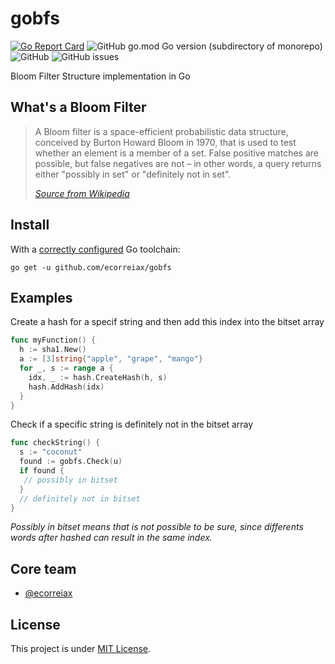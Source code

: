 # gobfs

[![Go Report Card](https://goreportcard.com/badge/github.com/ecorreiax/gobfs)](https://goreportcard.com/report/github.com/ecorreiax/gobfs)
![GitHub go.mod Go version (subdirectory of monorepo)](https://img.shields.io/github/go-mod/go-version/ecorreiax/gobfs)
![GitHub](https://img.shields.io/github/license/ecorreiax/gobfs)
![GitHub issues](https://img.shields.io/github/issues/ecorreiax/gobfs)

Bloom Filter Structure implementation in Go

## What's a Bloom Filter

> A Bloom filter is a space-efficient probabilistic data structure, conceived by Burton Howard Bloom in 1970, that is used to test whether an element is a member of a set. False positive matches are possible, but false negatives are not – in other words, a query returns either "possibly in set" or "definitely not in set".
>
> <cite>[Source from Wikipedia][1]</cite>

[1]: https://en.wikipedia.org/wiki/Bloom_filter

## Install

With a [correctly configured](https://go.dev/doc/install#testing) Go toolchain:

```
go get -u github.com/ecorreiax/gobfs
```

## Examples

Create a hash for a specif string and then add this index into the bitset array

```go
func myFunction() {
  h := sha1.New()
  a := [3]string{"apple", "grape", "mango"}
  for _, s := range a {
    idx, _ := hash.CreateHash(h, s)
    hash.AddHash(idx)
  }
}
```

Check if a specific string is definitely not in the bitset array

```go
func checkString() {
  s := "coconut"
  found := gobfs.Check(u)
  if found {
   // possibly in bitset
  }
  // definitely not in bitset
}
```

_Possibly in bitset means that is not possible to be sure, since differents words after hashed can result in the same index._

## Core team

- [@ecorreiax](https://github.com/ecorreiax)


## License

This project is under [MIT License](https://github.com/ecorreiax/gobfs/blob/main/LICENSE).
